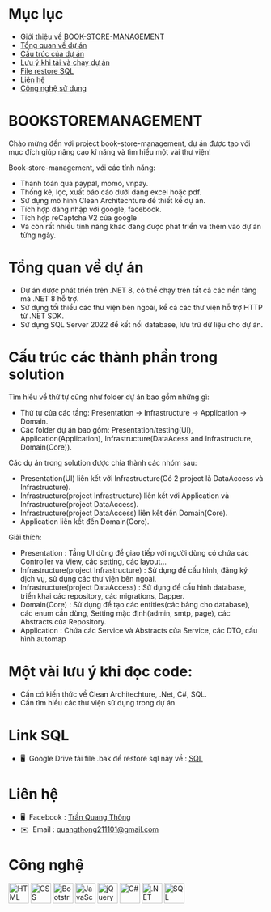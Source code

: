 # Mục lục
- [Giới thiệu về BOOK-STORE-MANAGEMENT](#BOOKSTOREMANAGEMENT)
- [Tổng quan về dự án](#Tổng-quan-về-dự-án)
- [Cấu trúc của dự án](#Cấu-trúc-các-thành-phần-trong-solution)
- [Lưu ý khi tải và chạy dự án](#Một-vài-lưu-ý-khi-đọc-code)
- [File restore SQL](#Link-SQL)
- [Liên hệ](#Liên-hệ)
- [Công nghệ sử dụng](#Công-nghệ)

# BOOKSTOREMANAGEMENT
Chào mừng đến với project book-store-management, dự án được tạo với mục đích giúp nâng cao kĩ năng và tìm hiểu một vài thư viện!

Book-store-management, với các tính năng:
- Thanh toán qua paypal, momo, vnpay.
- Thống kê, lọc, xuất báo cáo dưới dạng excel hoặc pdf.
- Sử dụng mô hình Clean Architechture để thiết kế dự án.
- Tích hợp đăng nhập với google, facebook.
- Tích hợp reCaptcha V2 của google
- Và còn rất nhiều tính năng khác đang được phát triển và thêm vào dự án từng ngày.

# Tổng quan về dự án
- Dự án được phát triển trên .NET 8, có thể chạy trên tất cả các nền tảng mà .NET 8 hỗ trợ.
- Sử dụng tối thiểu các thư viện bên ngoài, kể cả các thư viện hỗ trợ HTTP từ .NET SDK.
- Sử dụng SQL Server 2022 để kết nối database, lưu trữ dữ liệu cho dự án.

# Cấu trúc các thành phần trong solution
Tìm hiểu về thứ tự cũng như folder dự án bao gồm những gì:
- Thứ tự của các tầng: Presentation -> Infrastructure -> Application -> Domain.
- Các folder dự án bao gồm: Presentation/testing(UI), Application(Application), Infrastructure(DataAcess and Infrastructure, Domain(Core)). 

Các dự án trong solution được chia thành các nhóm sau:
- Presentation(UI) liên kết với Infrastructure(Có 2 project là DataAccess và Infrastructure).
- Infrastructure(project Infrastructure) liên kết với Application và Infrastructure(project DataAccess).
- Infrastructure(project DataAccess) liên kết đến Domain(Core).
- Application liên kết đến Domain(Core).

Giải thích:
- Presentation : Tầng UI dùng để giao tiếp với người dùng có chứa các Controller và View, các setting, các layout...
- Infrastructure(project Infrastructure) : Sử dụng để cấu hình, đăng ký dịch vụ, sử dụng các thư viện bên ngoài.
- Infrastructure(project DataAccess) : Sử dụng để cấu hình database, triển khai các repository, các migrations, Dapper.
- Domain(Core) : Sử dụng để tạo các entities(các bảng cho database), các enum cần dùng, Setting mặc định(admin, smtp, page), các Abstracts của Repository.
- Application : Chứa các Service và Abstracts của Service, các DTO, cấu hình automap

# Một vài lưu ý khi đọc code:
- Cần có kiến thức về Clean Architechture, .Net, C#, SQL.
- Cần tìm hiểu các thư viện sử dụng trong dự án.

# Link SQL
* 🖥️  Google Drive tải file .bak để restore sql này về : [SQL](https://drive.google.com/file/d/1r2ZVxVdcfP_X4lW_0sSXx-OnbJUgmJOl/view?usp=drive_link)

# Liên hệ
* 🖥️  Facebook : [Trần Quang Thông](https://www.facebook.com/quangthong211101)
* ✉️  Email : [quangthong211101@gmail.com](mailto:quangthong211101@gmail.com)

# Công nghệ
<p align="left">
  <img src="https://cdn.jsdelivr.net/gh/devicons/devicon/icons/html5/html5-original.svg" alt="HTML" width="40" height="40"/>
  <img src="https://cdn.jsdelivr.net/gh/devicons/devicon/icons/css3/css3-original.svg" alt="CSS" width="40" height="40"/>
  <img src="https://cdn.jsdelivr.net/gh/devicons/devicon/icons/bootstrap/bootstrap-original.svg" alt="Bootstrap" width="40" height="40"/>
  <img src="https://cdn.jsdelivr.net/gh/devicons/devicon/icons/javascript/javascript-original.svg" alt="JavaScript" width="40" height="40"/>
  <img src="https://cdn.jsdelivr.net/gh/devicons/devicon/icons/jquery/jquery-original.svg" alt="jQuery" width="40" height="40"/>
  <img src="https://cdn.jsdelivr.net/gh/devicons/devicon/icons/csharp/csharp-original.svg" alt="C#" width="40" height="40"/>
  <img src="https://cdn.jsdelivr.net/gh/devicons/devicon/icons/dotnetcore/dotnetcore-original.svg" alt=".NET" width="40" height="40"/>
  <img src="https://cdn.jsdelivr.net/gh/devicons/devicon/icons/microsoftsqlserver/microsoftsqlserver-plain.svg" alt="SQL Server" width="40" height="40"/>
</p>
